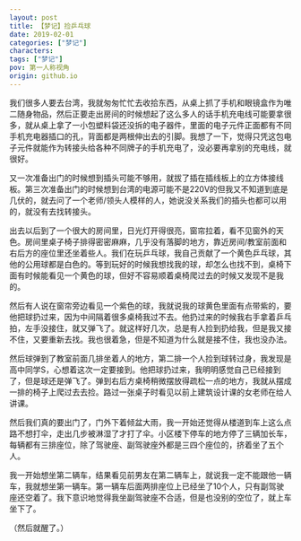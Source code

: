 ```yaml
---
layout: post
title: 【梦记】捡乒乓球
date: 2019-02-01
categories: ["梦记"]
characters: 
tags: ["梦记"]
pov: 第一人称视角
origin: github.io
---
```


我们很多人要去台湾，我就匆匆忙忙去收拾东西，从桌上抓了手机和眼镜盒作为唯二随身物品，然后正要走出房间的时候想起了这么多人的话手机充电线可能要拿很多，就从桌上拿了一小包塑料袋还没拆的电子器件，里面的电子元件正面都有不同手机充电器插口的孔，背面都是两根伸出去的引脚。我想了一下，觉得只凭这包电子元件就能作为转接头给各种不同牌子的手机充电了，没必要再拿别的充电线，就很好。

又一次准备出门的时候想到插头可能不够用，就拔了插在插线板上的立方体接线板。第三次准备出门的时候想到台湾的电源可能不是220V的但我又不知道到底是几伏的，就去问了一个老师/领头人模样的人，她说没关系我们的插头也都可以用的，就没有去找转接头。

出去以后到了一个很大的房间里，日光灯开得很亮，窗帘拉着，看不见窗外的天色。房间里桌子椅子排得密密麻麻，几乎没有落脚的地方，靠近房间/教室前面和右后方的座位里还坐着些人。我们在玩乒乓球，我自己贡献了一个黄色乒乓球，其他的公用球都是白色的。等到玩好的时候我想找我的球，却怎么也找不到，桌椅下面有时候能看见一个黄色的球，但好不容易顺着桌椅爬过去的时候又发现不是我的。

然后有人说在窗帘旁边看见一个紫色的球，我就说我的球黄色里面有点带紫的，要他把球扔过来，因为中间隔着很多桌椅我过不去。他扔过来的时候我右手拿着乒乓拍，左手没接住，就又弹飞了。就这样好几次，总是有人捡到扔给我，但是我又接不住，又要重新去找。我也很着急，但是不知道为什么就是接不住，我也没办法。

然后球弹到了教室前面几排坐着人的地方，第二排一个人捡到球转过身，我发现是高中同学S，心想着这次一定要接到。他把球扔过来，我明明感觉自己已经接到了，但是球还是弹飞了。弹到右后方桌椅稍微摆放得疏松一点的地方，我就从摆成一排的椅子上爬过去去捡。路过一张桌子时看见以前上建筑设计课的女老师在给人讲课。

然后我们真的要出门了，门外下着倾盆大雨，我一开始还觉得从楼道到车上这么点路不想打伞，走出几步被淋湿了才打了伞。小区楼下停车的地方停了三辆加长车，每辆都有三排座位，除了驾驶座、副驾驶座外都是三四个座位的，挤着坐了五个人。

我一开始想坐第二辆车，结果看见前男友在第二辆车上，就说我一定不能跟他一辆车，我就想坐第一辆车。第一辆车后面两排座位上已经坐了10个人，只有副驾驶座还空着了。我下意识地觉得我坐副驾驶座不合适，但是也没别的空位了，就上车坐下了。

（然后就醒了。）